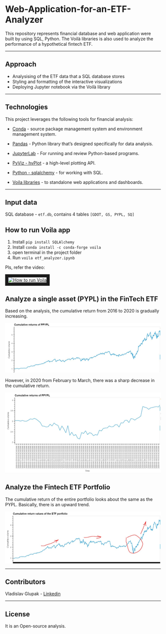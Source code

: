 # Web-Application-for-an-ETF-Analyzer

This repository represents financial database and web application were built by using SQL, Python. The Voilà libraries is also used to analyze the performance of a hypothetical fintech ETF.

---

## Approach

* Analysising of the ETF data that a SQL database stores
* Styling and formatting of the interactive visualizations
* Deploying Jupyter notebook via the Voilà library

---

## Technologies

This project leverages the following tools for financial analysis:

* [Conda](https://docs.conda.io/en/latest/) - source package management system and environment management system.

* [Pandas](https://pandas.pydata.org) - Python library that’s designed specifically for data analysis.

* [JupyterLab](https://jupyter.org) - For running and review Python-based programs.

* [PyViz - hvPlot](https://hvplot.holoviz.org) - a high-level plotting API.

* [Python - sqlalchemy](https://www.sqlalchemy.org) - for working with SQL.

* [Voila libraries](https://voila.readthedocs.io/en/stable/) - to standalone web applications and dashboards.

---

## Input data

SQL database - ```etf.db```, contains 4 tables ```[GDOT, GS, PYPL, SQ]```

## How to run Voila app

1. Install ```pip install SQLAlchemy```
2. Install ```conda install -c conda-forge voila```
3. open terminal in the project folder
4. Run ```voila etf_analyzer.ipynb```

Pls, refer the video:

<a href="http://www.youtube.com/watch?feature=player_embedded&v=dyYD3aUHhH8
" target="_blank"><img src="http://img.youtube.com/vi/dyYD3aUHhH8/0.jpg" 
alt="How to run Voila" width="480" height="360" border="10" /></a>

## Analyze a single asset (PYPL) in the FinTech ETF

Based on the analysis, the cumulative return from 2016 to 2020 is gradually increasing.

![App's prompts](Media/Cumu_pypl.JPG)

However, in 2020 from February to March, there was a sharp decrease in the cumulative return.

![App's prompts](Media/cumu_pypl_down.JPG)

## Analyze the Fintech ETF Portfolio

The cumulative return of the entire portfolio looks about the same as the PYPL.
Basically, there is an upward trend.

![App's prompts](Media/portfolio.JPG)

---

## Contributors

Vladislav Glupak - [Linkedin](https://www.linkedin.com/in/vladislav-glupak/)

---

## License

It is an Open-source analysis.

